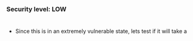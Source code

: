 ### Security level: LOW
# 
* Since this is in an extremely vulnerable state, lets test if it will take a <script> tag with no sanitization:  
![](./images/XSS_S1.png)
![](./images/XSS_S2.png)
![](./images/XSS_S3.png)
![](./images/XSS_S4.png)
![](./images/XSS_S5.png)
* Looks like it was saved onto the website, as we can see from the source code.
* Whenever I reload the page, it would repeat the alert and create more entries onto the guestbook. To avoid
  this, I would need to clear it via the form button.
#
### Security level: MEDIUM
